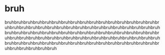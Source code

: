 # bruh
bruhbruhbruhbruhbruhbruhbruhbruhbruhbruhbruhbruhbruhbruhbruhbruhbruhbruhbruhbruhbruhbruhbruhbruhbruhbruhbruhbruhbruhbruhbruhbruhbruhbruhbruhbruhbruhbruhbruhbruhbruhbruhbruhbruhbruhbruhbruhbruhbruhbruhbruhbruhbruhbruhbruhbruhbruhbruhbruhbruhbruhbruhbruhbruhbruhbruhbruhbruhbruhbruhbruhbruhbruhbruhbruhbruhbruhbruhbruhbruhbruhbruhbruhbruhbruhbruhbruhbruh
